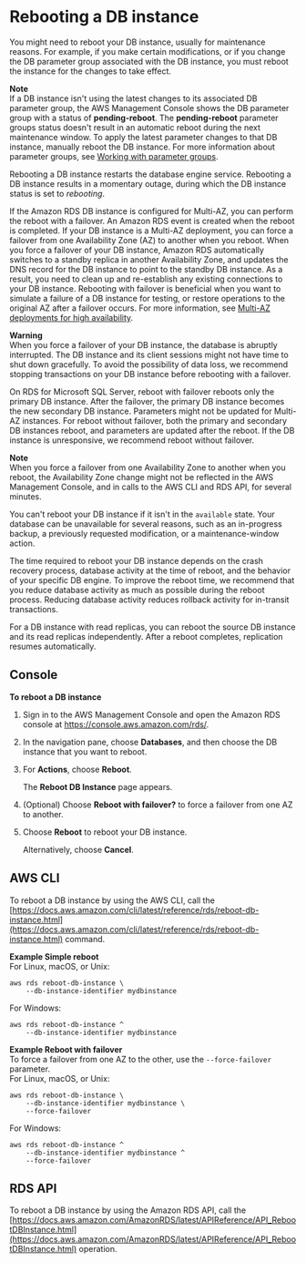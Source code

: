 # Rebooting a DB instance<a name="USER_RebootInstance"></a>

You might need to reboot your DB instance, usually for maintenance reasons\. For example, if you make certain modifications, or if you change the DB parameter group associated with the DB instance, you must reboot the instance for the changes to take effect\. 

**Note**  
If a DB instance isn't using the latest changes to its associated DB parameter group, the AWS Management Console shows the DB parameter group with a status of **pending\-reboot**\. The **pending\-reboot** parameter groups status doesn't result in an automatic reboot during the next maintenance window\. To apply the latest parameter changes to that DB instance, manually reboot the DB instance\. For more information about parameter groups, see [Working with parameter groups](USER_WorkingWithParamGroups.md)\.

Rebooting a DB instance restarts the database engine service\. Rebooting a DB instance results in a momentary outage, during which the DB instance status is set to *rebooting*\.

If the Amazon RDS DB instance is configured for Multi\-AZ, you can perform the reboot with a failover\. An Amazon RDS event is created when the reboot is completed\. If your DB instance is a Multi\-AZ deployment, you can force a failover from one Availability Zone \(AZ\) to another when you reboot\. When you force a failover of your DB instance, Amazon RDS automatically switches to a standby replica in another Availability Zone, and updates the DNS record for the DB instance to point to the standby DB instance\. As a result, you need to clean up and re\-establish any existing connections to your DB instance\. Rebooting with failover is beneficial when you want to simulate a failure of a DB instance for testing, or restore operations to the original AZ after a failover occurs\. For more information, see [Multi\-AZ deployments for high availability](Concepts.MultiAZ.md)\. 

**Warning**  
When you force a failover of your DB instance, the database is abruptly interrupted\. The DB instance and its client sessions might not have time to shut down gracefully\. To avoid the possibility of data loss, we recommend stopping transactions on your DB instance before rebooting with a failover\.

On RDS for Microsoft SQL Server, reboot with failover reboots only the primary DB instance\. After the failover, the primary DB instance becomes the new secondary DB instance\. Parameters might not be updated for Multi\-AZ instances\. For reboot without failover, both the primary and secondary DB instances reboot, and parameters are updated after the reboot\. If the DB instance is unresponsive, we recommend reboot without failover\.

**Note**  
When you force a failover from one Availability Zone to another when you reboot, the Availability Zone change might not be reflected in the AWS Management Console, and in calls to the AWS CLI and RDS API, for several minutes\.

You can't reboot your DB instance if it isn't in the `available` state\. Your database can be unavailable for several reasons, such as an in\-progress backup, a previously requested modification, or a maintenance\-window action\.

The time required to reboot your DB instance depends on the crash recovery process, database activity at the time of reboot, and the behavior of your specific DB engine\. To improve the reboot time, we recommend that you reduce database activity as much as possible during the reboot process\. Reducing database activity reduces rollback activity for in\-transit transactions\. 

For a DB instance with read replicas, you can reboot the source DB instance and its read replicas independently\. After a reboot completes, replication resumes automatically\.

## Console<a name="USER_RebootInstance.Console"></a>

**To reboot a DB instance**

1. Sign in to the AWS Management Console and open the Amazon RDS console at [https://console\.aws\.amazon\.com/rds/](https://console.aws.amazon.com/rds/)\.

1. In the navigation pane, choose **Databases**, and then choose the DB instance that you want to reboot\. 

1. For **Actions**, choose **Reboot**\. 

   The **Reboot DB Instance** page appears\.

1. \(Optional\) Choose **Reboot with failover?** to force a failover from one AZ to another\. 

1. Choose **Reboot** to reboot your DB instance\. 

   Alternatively, choose **Cancel**\. 

## AWS CLI<a name="USER_RebootInstance.CLI"></a>

To reboot a DB instance by using the AWS CLI, call the [https://docs.aws.amazon.com/cli/latest/reference/rds/reboot-db-instance.html](https://docs.aws.amazon.com/cli/latest/reference/rds/reboot-db-instance.html) command\. 

**Example Simple reboot**  
For Linux, macOS, or Unix:  

```
aws rds reboot-db-instance \
    --db-instance-identifier mydbinstance
```
For Windows:  

```
aws rds reboot-db-instance ^
    --db-instance-identifier mydbinstance
```

**Example Reboot with failover**  
To force a failover from one AZ to the other, use the `--force-failover` parameter\.   
For Linux, macOS, or Unix:  

```
aws rds reboot-db-instance \
    --db-instance-identifier mydbinstance \
    --force-failover
```
For Windows:  

```
aws rds reboot-db-instance ^
    --db-instance-identifier mydbinstance ^
    --force-failover
```

## RDS API<a name="USER_RebootInstance.API"></a>

To reboot a DB instance by using the Amazon RDS API, call the [https://docs.aws.amazon.com/AmazonRDS/latest/APIReference/API_RebootDBInstance.html](https://docs.aws.amazon.com/AmazonRDS/latest/APIReference/API_RebootDBInstance.html) operation\. 